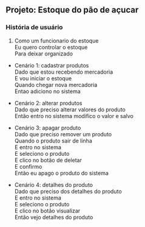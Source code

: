 ## Projeto: Estoque do pão de açucar 

### História de usuário

1.  Como um funcionario do estoque\
    Eu quero controlar o estoque\
    Para deixar organizado 

- Cenário 1: cadastrar produtos \
    Dado que estou recebendo mercadoria \
    E vou iniciar o estoque \
    Quando chegar nova mercadoria \
    Entao adiciono no sistema 

- Cenário 2: alterar produtos \
    Dado que preciso alterar valores do produto \
    Então entro no sistema modifico o valor e salvo

- Cenário 3: apagar produto \
   Dado que preciso remover um produto \
   Quando o produto sair de linha \
   E entro no sistema \
   E seleciono o produto \
   E clico no botão de deletar \
   E confirmo \
   Então eu apago o produto do sistema

- Cenário 4: detalhes do produto \
   Dado que preciso dos detalhes do produto \
   E entro no sistema \
   E seleciono o produto \
   E clico no botão visualizar \
   Então vejo detalhes do produto